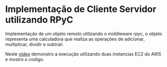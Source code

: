 # Implementação de Cliente Servidor utilizando RPyC
Implementação de um objeto remoto utilizando o middleware rpyc, 
o objeto representa uma calculadora que realiza as operações de adicionar, multiplicar, dividir e subtrair.

Neste <a href="https://drive.google.com/file/d/1xuCueu_4DbfNX4uEx_cx4G1CByVpxpek/view?usp=sharing" target="_blank">video</a> demonstro a execução utilizando duas instancias EC2 do AWS e mostro o codigo. 
